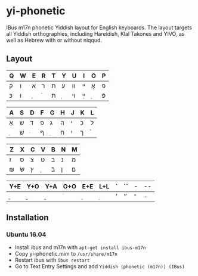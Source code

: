 # yi-phonetic

IBus m17n phonetic Yiddish layout for English keyboards. The layout targets all Yiddish orthographies, including Hareidish, Klal Takones and YIVO, as well as Hebrew with or without niqqud.

## Layout


| Q | W | E | R | T | Y | U | I | O | P |
|---|---|---|---|---|---|---|---|---|---|
| ק | ו | א | ר | ת | ע | װ | ײ | אָ | פּ |
| כּ | וּ |  ֶ |  ֿ | תּ |  ְ | ױ | ײַ |  ָ | פֿ |

| A | S | D | F | G | H | J | K | L |
|---|---|---|---|---|---|---|---|---|
| אַ | ש | ד | פ | ג | ה | י | כ | ל |
| ַ  | שׁ |  ּ | ף |  ִ | ח | יִ | ך |  ֫|

| Z | X | C | V | B | N | M |
|---|---|---|---|---|---|---|
|   ז | ס | צ | ט | ב | נ | מ |
|   ₪ | שׂ | ץ |  ֻ | בֿ | ן | ם |

| Y+E | Y+O | Y+A | O+O | E+E | L+L | ` | `` | - | -- |
|-----|-----|-----|-----|-----|-----|---|----|---|----|
|  ֱ |   ֳ |   ֲ |   ֹ |   ֵ |   ֽ | ׳ | ״ | ־ | - |

## Installation

### Ubuntu 16.04

* Install ibus and m17n with `apt-get install ibus-m17n`
* Copy yi-phonetic.mim to `/usr/share/m17n`
* Restart ibus with `ibus restart`
* Go to Text Entry Settings and add `Yiddish (phonetic (m17n)) (IBus)`
